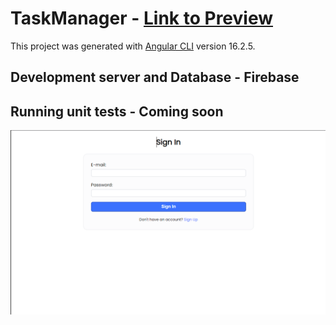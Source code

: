 # TaskManager - <a href="https://task-manager-ebd55.web.app/" target="_blank">Link to Preview</a>

This project was generated with [Angular CLI](https://github.com/angular/angular-cli) version 16.2.5.

## Development server and Database - Firebase 

## Running unit tests - Coming soon

![Sign-in](src/assets/images/sign-in.png)
